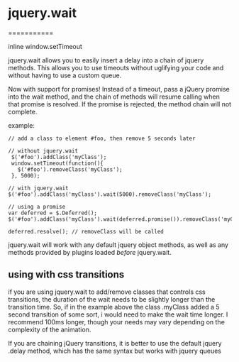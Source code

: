 # jquery.wait
===========

inline window.setTimeout

jquery.wait allows you to easily insert a delay into a chain of jquery
methods.  This allows you to use timeouts without uglifying your code and
without having to use a custom queue.

Now with support for promises! Instead of a timeout, pass a jQuery promise into
the wait method, and the chain of methods will resume calling when that promise
is resolved.  If the promise is rejected, the method chain will not complete.

example:

    // add a class to element #foo, then remove 5 seconds later

    // without jquery.wait
     $('#foo').addClass('myClass');
     window.setTimeout(function(){
       $('#foo').removeClass('myClass');
     }, 5000);

    // with jquery.wait
    $('#foo').addClass('myClass').wait(5000).removeClass('myClass');

    // using a promise
    var deferred = $.Deferred();
    $('#foo').addClass('myClass').wait(deferred.promise()).removeClass('myClass');

    deferred.resolve(); // removeClass will be called

jquery.wait will work with any default jquery object methods, as well as any
methods provided by plugins loaded *before* jquery.wait.

## using with css transitions

if you are using jquery.wait to add/remove classes that controls
css transitions, the duration of the wait needs to be slightly longer than
the transition time. So, if in the example above the class .myClass added a
5 second transition of some sort, i would need to make the wait time longer.
I recommend 100ms longer, though your needs may vary depending on the
complexity of the animation.

If you are chaining jQuery transitions, it is better to use the default
jquery .delay method, which has the same syntax but works with jquery queues
